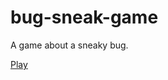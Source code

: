 # bug-sneak-game
A game about a sneaky bug.

[Play](https://technical-incompetence.github.io/bug-sneak-game/)
